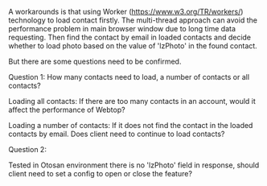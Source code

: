 A workarounds is that using Worker (https://www.w3.org/TR/workers/) technology to load contact firstly.
The multi-thread approach can avoid the performance problem in main browser window due to long time data requesting. Then find the contact by email in loaded contacts and decide whether to load photo based on the value of 'lzPhoto' in the found contact.

But there are some questions need to be confirmed.

Question 1:
How many contacts need to load, a number of contacts or all contacts?

Loading all contacts: If there are too many contacts in an account, would it affect the performance of Webtop?

Loading a number of contacts: If it does not find the contact in the loaded contacts by email. Does client need to continue to load contacts? 

Question 2:

Tested in Otosan environment there is no 'lzPhoto' field in response, should client need to set a config to open or close the feature?

